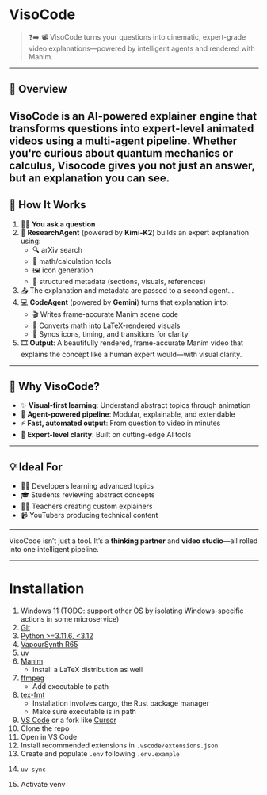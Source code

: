 # VisoCode

> ❓➡️ 📽️ VisoCode turns your questions into cinematic, expert-grade video explanations—powered by intelligent agents and rendered with Manim.

---
## 🧠 Overview

VisoCode is an **AI-powered explainer engine** that transforms questions into **expert-level animated videos** using a multi-agent pipeline. Whether you're curious about quantum mechanics or calculus, Visocode gives you not just an answer, but an explanation you can **see**.
---

## 🔄 How It Works

1. 🙋‍♂️ **You ask a question**
2. 🧠 **ResearchAgent** (powered by **Kimi-K2**) builds an expert explanation using:
   - 🔍 arXiv search
   - 🧮 math/calculation tools
   - 🖼️ icon generation
   - 🧾 structured metadata (sections, visuals, references)
3. 📤 The explanation and metadata are passed to a second agent...
4. 💻 **CodeAgent** (powered by **Gemini**) turns that explanation into:
   - 🎬 Writes frame-accurate Manim scene code
   - 📐 Converts math into LaTeX-rendered visuals
   - 🧩 Syncs icons, timing, and transitions for clarity
5. 🎞️ **Output**: A beautifully rendered, frame-accurate Manim video that explains the concept like a human expert would—with visual clarity.

---

## 🚀 Why VisoCode?

- ✨ **Visual-first learning**: Understand abstract topics through animation  
- 🔗 **Agent-powered pipeline**: Modular, explainable, and extendable  
- ⚡ **Fast, automated output**: From question to video in minutes  
- 🧠 **Expert-level clarity**: Built on cutting-edge AI tools

---

## 💡 Ideal For

- 👩‍💻 Developers learning advanced topics
- 🎓 Students reviewing abstract concepts
- 👨‍🏫 Teachers creating custom explainers
- 📹 YouTubers producing technical content

---

VisoCode isn’t just a tool. It’s a **thinking partner** and **video studio**—all rolled into one intelligent pipeline.

---

# Installation

1. Windows 11 (TODO: support other OS by isolating Windows-specific actions in some microservice)
2. [Git](https://git-scm.com/downloads)
3. [Python >=3.11.6, <3.12](https://www.python.org/downloads/release/python-3116/)
4. [VapourSynth R65](https://github.com/vapoursynth/vapoursynth/releases/tag/R65)
5. [uv](https://docs.astral.sh/uv/getting-started/installation/)
6. [Manim](https://docs.manim.community/en/stable/installation/uv.html)
   - Install a LaTeX distribution as well
7. [ffmpeg](https://ffmpeg.org/download.html)
   - Add executable to path
8. [tex-fmt](https://github.com/WGUNDERWOOD/tex-fmt)
   - Installation involves cargo, the Rust package manager
   - Make sure executable is in path
9. [VS Code](https://code.visualstudio.com/) or a fork like [Cursor](https://cursor.com/en)
10. Clone the repo
11. Open in VS Code
12. Install recommended extensions in `.vscode/extensions.json`
13. Create and populate `.env` following `.env.example`
14. ```console
    uv sync
    ```
15. Activate venv
